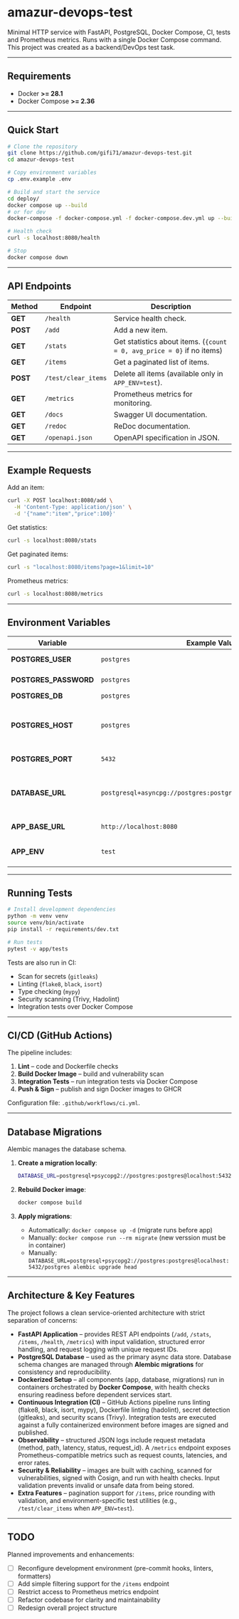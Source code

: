 # amazur-devops-test

Minimal HTTP service with FastAPI, PostgreSQL, Docker Compose, CI, tests and Prometheus metrics.
Runs with a single Docker Compose command. This project was created as a backend/DevOps test task.

---

## Requirements

- Docker **>= 28.1**
- Docker Compose **>= 2.36**

---

## Quick Start

```bash
# Clone the repository
git clone https://github.com/gifi71/amazur-devops-test.git
cd amazur-devops-test

# Copy environment variables
cp .env.example .env

# Build and start the service
cd deploy/
docker compose up --build
# or for dev
docker-compose -f docker-compose.yml -f docker-compose.dev.yml up --build

# Health check
curl -s localhost:8080/health

# Stop
docker compose down
```

---

## API Endpoints

| Method | Endpoint          | Description |
|--------|------------------|-------------|
| **GET**  | `/health`          | Service health check. |
| **POST** | `/add`             | Add a new item. |
| **GET**  | `/stats`           | Get statistics about items. (`{count = 0, avg_price = 0}` if no items) |
| **GET**  | `/items`           | Get a paginated list of items. |
| **POST** | `/test/clear_items` | Delete all items (available only in `APP_ENV=test`). |
| **GET**  | `/metrics`         | Prometheus metrics for monitoring. |
| **GET**  | `/docs`            | Swagger UI documentation. |
| **GET**  | `/redoc`           | ReDoc documentation. |
| **GET**  | `/openapi.json`    | OpenAPI specification in JSON. |

---

## Example Requests

Add an item:

```bash
curl -X POST localhost:8080/add \
  -H 'Content-Type: application/json' \
  -d '{"name":"item","price":100}'
```

Get statistics:

```bash
curl -s localhost:8080/stats
```

Get paginated items:

```bash
curl -s "localhost:8080/items?page=1&limit=10"
```

Prometheus metrics:

```bash
curl -s localhost:8080/metrics
```

---

## Environment Variables

| Variable        | Example Value                                           | Description |
|-----------------|---------------------------------------------------------|-------------|
| **POSTGRES_USER**     | `postgres`                                         | Username for PostgreSQL. |
| **POSTGRES_PASSWORD** | `postgres`                                         | Password for PostgreSQL. |
| **POSTGRES_DB**       | `postgres`                                         | Database name. |
| **POSTGRES_HOST**     | `postgres`                                         | Hostname of the PostgreSQL server (container/service name). |
| **POSTGRES_PORT**     | `5432`                                             | PostgreSQL server port. |
| **DATABASE_URL**      | `postgresql+asyncpg://postgres:postgres@postgres:5432/postgres` | Full async database connection string (SQLAlchemy + asyncpg). |
| **APP_BASE_URL**      | `http://localhost:8080`                            | Base URL of the application. |
| **APP_ENV**           | `test`                                             | Application environment (`dev`, `test`, `prod`). |

---

## Running Tests

```bash
# Install development dependencies
python -m venv venv
source venv/bin/activate
pip install -r requirements/dev.txt

# Run tests
pytest -v app/tests
```

Tests are also run in CI:

- Scan for secrets (`gitleaks`)
- Linting (`flake8`, `black`, `isort`)
- Type checking (`mypy`)
- Security scanning (Trivy, Hadolint)
- Integration tests over Docker Compose

---

## CI/CD (GitHub Actions)

The pipeline includes:

1. **Lint** – code and Dockerfile checks
2. **Build Docker Image** – build and vulnerability scan
3. **Integration Tests** – run integration tests via Docker Compose
4. **Push & Sign** – publish and sign Docker images to GHCR

Configuration file: `.github/workflows/ci.yml`.

---

## Database Migrations

Alembic manages the database schema.  

1. **Create a migration locally**:

    ```bash
    DATABASE_URL=postgresql+psycopg2://postgres:postgres@localhost:5432/postgres alembic revision -m "change" --autogenerate
    ```

2. **Rebuild Docker image**:

    ```bash
    docker compose build
    ```

3. **Apply migrations**:

    - Automatically: `docker compose up -d` (migrate runs before app)
    - Manually: `docker compose run --rm migrate` (new verssion must be in container)
    - Manually: `DATABASE_URL=postgresql+psycopg2://postgres:postgres@localhost:5432/postgres alembic upgrade head`

---

## Architecture & Key Features

The project follows a clean service-oriented architecture with strict separation of concerns:

- **FastAPI Application** – provides REST API endpoints (`/add`, `/stats`, `/items`, `/health`, `/metrics`) with input validation, structured error handling, and request logging with unique request IDs.
- **PostgreSQL Database** – used as the primary async data store. Database schema changes are managed through **Alembic migrations** for consistency and reproducibility.
- **Dockerized Setup** – all components (app, database, migrations) run in containers orchestrated by **Docker Compose**, with health checks ensuring readiness before dependent services start.
- **Continuous Integration (CI)** – GitHub Actions pipeline runs linting (flake8, black, isort, mypy), Dockerfile linting (hadolint), secret detection (gitleaks), and security scans (Trivy). Integration tests are executed against a fully containerized environment before images are signed and published.
- **Observability** – structured JSON logs include request metadata (method, path, latency, status, request_id). A `/metrics` endpoint exposes Prometheus-compatible metrics such as request counts, latencies, and error rates.
- **Security & Reliability** – images are built with caching, scanned for vulnerabilities, signed with Cosign, and run with health checks. Input validation prevents invalid or unsafe data from being stored.
- **Extra Features** – pagination support for `/items`, price rounding with validation, and environment-specific test utilities (e.g., `/test/clear_items` when `APP_ENV=test`).

---

## TODO

Planned improvements and enhancements:

- [ ] Reconfigure development environment (pre-commit hooks, linters, formatters)
- [ ] Add simple filtering support for the `/items` endpoint
- [ ] Restrict access to Prometheus metrics endpoint
- [ ] Refactor codebase for clarity and maintainability
- [ ] Redesign overall project structure
